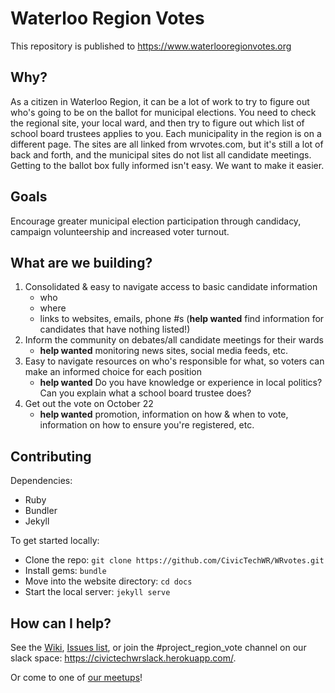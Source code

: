 # Waterloo Region Votes

This repository is published to https://www.waterlooregionvotes.org

## Why?

As a citizen in Waterloo Region, it can be a lot of work to try to figure out who's going to be on the ballot for municipal elections. You need to check the regional site, your local ward, and then try to figure out which list of school board trustees applies to you. Each municipality in the region is on a different page. The sites are all linked from wrvotes.com, but it's still a lot of back and forth, and the municipal sites do not list all candidate meetings. Getting to the ballot box fully informed isn't easy. We want to make it easier.

## Goals

Encourage greater municipal election participation through candidacy, campaign volunteership and increased voter turnout.

## What are we building?
1.  Consolidated & easy to navigate access to basic candidate information
    - who
    - where
    - links to websites, emails, phone #s (**help wanted** find information for candidates that have nothing listed!)
2.  Inform the community on debates/all candidate meetings for their wards
    - **help wanted** monitoring news sites, social media feeds, etc.
3.  Easy to navigate resources on who's responsible for what, so voters can make an informed choice for each position
    - **help wanted** Do you have knowledge or experience in local politics? Can you explain what a school board trustee does?
4.  Get out the vote on October 22
    - **help wanted** promotion, information on how & when to vote, information on how to ensure you're registered, etc.

## Contributing

Dependencies:
- Ruby
- Bundler
- Jekyll

To get started locally:
- Clone the repo: `git clone https://github.com/CivicTechWR/WRvotes.git`
- Install gems: `bundle`
- Move into the website directory: `cd docs`
- Start the local server: `jekyll serve`


## How can I help?
See the [Wiki](https://github.com/CivicTechWR/WRvotes/wiki), [Issues list](https://github.com/CivicTechWR/WRvotes/issues), or join the #project_region_vote channel on our slack space: https://civictechwrslack.herokuapp.com/.

Or come to one of [our meetups](https://www.meetup.com/CivicTechWR/)!
